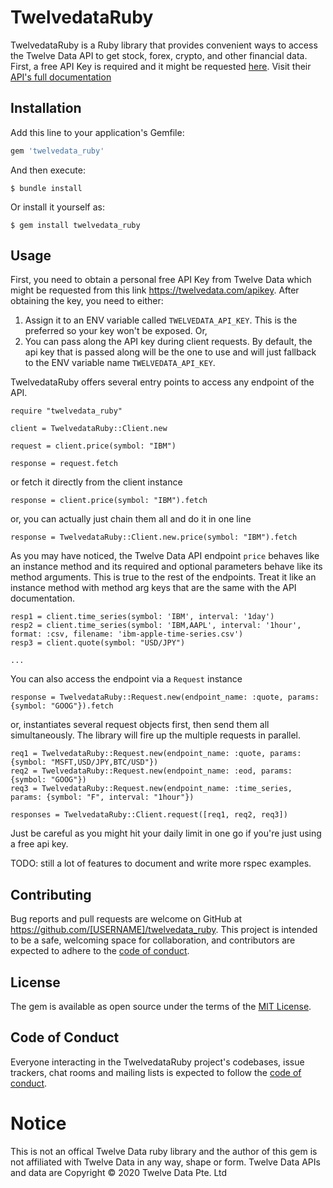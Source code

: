# TwelvedataRuby


TwelvedataRuby is a Ruby library that provides convenient ways to access the Twelve Data API to get stock, forex, crypto, and other financial data. First, a free API Key is required and it might be requested [here](https://twelvedata.com/pricing). Visit their [API's full documentation](https://twelvedata.com/doc)

## Installation

Add this line to your application's Gemfile:

```ruby
gem 'twelvedata_ruby'
```

And then execute:

    $ bundle install

Or install it yourself as:

    $ gem install twelvedata_ruby

## Usage

First, you need to obtain a personal free API Key from Twelve Data which might be requested from this link https://twelvedata.com/apikey. After obtaining the key, you need to either:

1. Assign it to an ENV variable called `TWELVEDATA_API_KEY`. This is the preferred so your key won't be exposed. Or,
2. You can pass along the API key during client requests. By default, the api key that is passed along will be the one to use and will just fallback to the ENV variable name `TWELVEDATA_API_KEY`.

TwelvedataRuby offers several entry points to access any endpoint of the API.

```
require "twelvedata_ruby"

client = TwelvedataRuby::Client.new

request = client.price(symbol: "IBM")

response = request.fetch

```
or fetch it directly from the client instance

```
response = client.price(symbol: "IBM").fetch
```

or, you can actually just chain them all and do it in one line

```
response = TwelvedataRuby::Client.new.price(symbol: "IBM").fetch

```

As you may have noticed, the Twelve Data API endpoint `price` behaves like an instance method and its required and optional parameters behave like its method arguments. This is true to the rest of the endpoints. Treat it like an instance method with method arg keys that are the same with the API documentation.

```
resp1 = client.time_series(symbol: 'IBM', interval: '1day')
resp2 = client.time_series(symbol: 'IBM,AAPL', interval: '1hour', format: :csv, filename: 'ibm-apple-time-series.csv')
resp3 = client.quote(symbol: "USD/JPY")

...
```

You can also access the endpoint via a `Request` instance

```
response = TwelvedataRuby::Request.new(endpoint_name: :quote, params: {symbol: "GOOG"}).fetch
```

or, instantiates several request objects first, then send them all simultaneously. The library will fire up the multiple requests in parallel.

```
req1 = TwelvedataRuby::Request.new(endpoint_name: :quote, params: {symbol: "MSFT,USD/JPY,BTC/USD"})
req2 = TwelvedataRuby::Request.new(endpoint_name: :eod, params: {symbol: "GOOG"})
req3 = TwelvedataRuby::Request.new(endpoint_name: :time_series, params: {symbol: "F", interval: "1hour"})

responses = TwelvedataRuby::Client.request([req1, req2, req3])

```

Just be careful as you might hit your daily limit in one go if you're just using a free api key.


TODO: still a lot of features to document and write more rspec examples.

## Contributing

Bug reports and pull requests are welcome on GitHub at https://github.com/[USERNAME]/twelvedata_ruby. This project is intended to be a safe, welcoming space for collaboration, and contributors are expected to adhere to the [code of conduct](https://github.com/[USERNAME]/twelvedata_ruby/blob/master/CODE_OF_CONDUCT.md).

## License

The gem is available as open source under the terms of the [MIT License](https://opensource.org/licenses/MIT).

## Code of Conduct

Everyone interacting in the TwelvedataRuby project's codebases, issue trackers, chat rooms and mailing lists is expected to follow the [code of conduct](https://github.com/[USERNAME]/twelvedata_ruby/blob/master/CODE_OF_CONDUCT.md).


# Notice

This is not an offical Twelve Data ruby library and the author of this gem is not affiliated with Twelve Data in any way, shape or form. Twelve Data APIs and data are Copyright © 2020 Twelve Data Pte. Ltd

